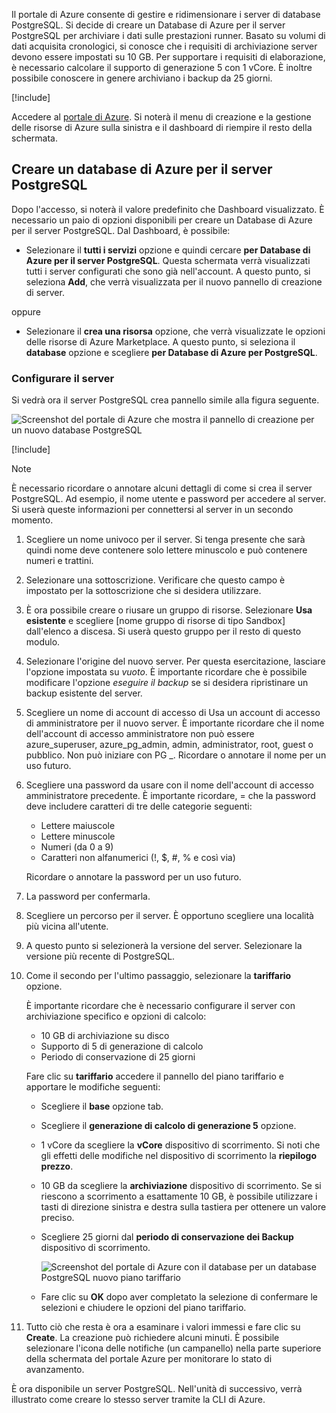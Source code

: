Il portale di Azure consente di gestire e ridimensionare i server di database PostgreSQL. Si decide di creare un Database di Azure per il server PostgreSQL per archiviare i dati sulle prestazioni runner. Basato su volumi di dati acquisita cronologici, si conosce che i requisiti di archiviazione server devono essere impostati su 10 GB. Per supportare i requisiti di elaborazione, è necessario calcolare il supporto di generazione 5 con 1 vCore. È inoltre possibile conoscere in genere archiviano i backup da 25 giorni.

[!include[](../../../includes/azure-sandbox-activate.md)]

Accedere al [portale di Azure](https://portal.azure.com?azure-portal=true). Si noterà il menu di creazione e la gestione delle risorse di Azure sulla sinistra e il dashboard di riempire il resto della schermata.

## <a name="create-an-azure-database-for-postgresql-server"></a>Creare un database di Azure per il server PostgreSQL

Dopo l'accesso, si noterà il valore predefinito che Dashboard visualizzato. È necessario un paio di opzioni disponibili per creare un Database di Azure per il server PostgreSQL. Dal Dashboard, è possibile:

- Selezionare il **tutti i servizi** opzione e quindi cercare **per Database di Azure per il server PostgreSQL**. Questa schermata verrà visualizzati tutti i server configurati che sono già nell'account. A questo punto, si seleziona **Add**, che verrà visualizzata per il nuovo pannello di creazione di server.

oppure

- Selezionare il **crea una risorsa** opzione, che verrà visualizzate le opzioni delle risorse di Azure Marketplace. A questo punto, si seleziona il **database** opzione e scegliere **per Database di Azure per PostgreSQL**.

### <a name="configure-the-server"></a>Configurare il server

Si vedrà ora il server PostgreSQL crea pannello simile alla figura seguente.

![Screenshot del portale di Azure che mostra il pannello di creazione per un nuovo database PostgreSQL](../media-draft/4-create-blade.png)

[!include[](../../../includes/azure-sandbox-regions-first-mention-note.md)]

> [!NOTE]
> È necessario ricordare o annotare alcuni dettagli di come si crea il server PostgreSQL. Ad esempio, il nome utente e password per accedere al server. Si userà queste informazioni per connettersi al server in un secondo momento.

1. Scegliere un nome univoco per il server. Si tenga presente che sarà quindi nome deve contenere solo lettere minuscolo e può contenere numeri e trattini.

1. Selezionare una sottoscrizione. Verificare che questo campo è impostato per la sottoscrizione che si desidera utilizzare.

1. È ora possibile creare o riusare un gruppo di risorse. Selezionare **Usa esistente** e scegliere <rgn>[nome gruppo di risorse di tipo Sandbox]</rgn> dall'elenco a discesa. Si userà questo gruppo per il resto di questo modulo.

1. Selezionare l'origine del nuovo server. Per questa esercitazione, lasciare l'opzione impostata su _vuoto_. È importante ricordare che è possibile modificare l'opzione _eseguire il backup_ se si desidera ripristinare un backup esistente del server.

1. Scegliere un nome di account di accesso di Usa un account di accesso di amministratore per il nuovo server. È importante ricordare che il nome dell'account di accesso amministratore non può essere azure_superuser, azure_pg_admin, admin, administrator, root, guest o pubblico. Non può iniziare con PG _. Ricordare o annotare il nome per un uso futuro.

1. Scegliere una password da usare con il nome dell'account di accesso amministratore precedente. È importante ricordare, = che la password deve includere caratteri di tre delle categorie seguenti:
   - Lettere maiuscole
   - Lettere minuscole
   - Numeri (da 0 a 9)
   - Caratteri non alfanumerici (!, $, #, % e così via)

   Ricordare o annotare la password per un uso futuro.

1. La password per confermarla.

1. Scegliere un percorso per il server. È opportuno scegliere una località più vicina all'utente.

1. A questo punto si selezionerà la versione del server. Selezionare la versione più recente di PostgreSQL.

1. Come il secondo per l'ultimo passaggio, selezionare la **tariffario** opzione.

    È importante ricordare che è necessario configurare il server con archiviazione specifico e opzioni di calcolo:

    - 10 GB di archiviazione su disco
    - Supporto di 5 di generazione di calcolo
    - Periodo di conservazione di 25 giorni

    Fare clic su **tariffario** accedere il pannello del piano tariffario e apportare le modifiche seguenti:

    - Scegliere il **base** opzione tab.
    - Scegliere il **generazione di calcolo di generazione 5** opzione.
    - 1 vCore da scegliere la **vCore** dispositivo di scorrimento. Si noti che gli effetti delle modifiche nel dispositivo di scorrimento la **riepilogo prezzo**.
    - 10 GB da scegliere la **archiviazione** dispositivo di scorrimento. Se si riescono a scorrimento a esattamente 10 GB, è possibile utilizzare i tasti di direzione sinistra e destra sulla tastiera per ottenere un valore preciso.
    - Scegliere 25 giorni dal **periodo di conservazione dei Backup** dispositivo di scorrimento.

        ![Screenshot del portale di Azure con il database per un database PostgreSQL nuovo piano tariffario](../media-draft/4-azure-db-pricing-tier.png)

    - Fare clic su **OK** dopo aver completato la selezione di confermare le selezioni e chiudere le opzioni del piano tariffario.

1. Tutto ciò che resta è ora a esaminare i valori immessi e fare clic su **Create**. La creazione può richiedere alcuni minuti. È possibile selezionare l'icona delle notifiche (un campanello) nella parte superiore della schermata del portale Azure per monitorare lo stato di avanzamento.

È ora disponibile un server PostgreSQL. Nell'unità di successivo, verrà illustrato come creare lo stesso server tramite la CLI di Azure.
